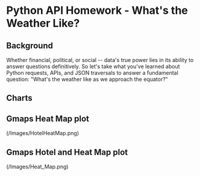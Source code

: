 # Python API Homework - What's the Weather Like?

## Background

Whether financial, political, or social -- data's true power lies in its ability to answer questions definitively. So let's take what you've learned about Python requests, APIs, and JSON traversals to answer a fundamental question: "What's the weather like as we approach the equator?"

## Charts
## Gmaps Heat Map plot

(/Images/HotelHeatMap.png)

## Gmaps Hotel and Heat Map plot

(/Images/Heat_Map.png)
